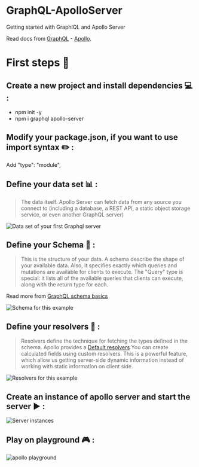 # GraphQL-ApolloServer

Getting started with GraphlQL and Apollo Server

Read docs from [GraphQL](https://graphql.org/) - [Apollo](https://www.apollographql.com/docs/).

# First steps :rocket:

## Create a new project and install dependencies :computer: :
- npm init -y
- npm i graphql apollo-server

## Modify your package.json, if you want to use import syntax :pencil2: :

Add "type": "module",

## Define your data set :bar_chart: : 

> The data itself. Apollo Server can fetch data from any source you connect to (including a database, a REST API, a static object storage service, or even another GraphQL server)

![Data set of your first Graphql server](https://res.cloudinary.com/dvqlenul5/image/upload/v1662804664/Data_set_epji1m.png)

## Define your Schema :triangular_ruler: : 

> This is the structure of your data. A schema describe the shape of your available data. Also, it specifies exactly which queries and mutations are available for clients to execute. The "Query" type is special: it lists all of the available queries that clients can execute, along with the return type for each.

Read more from [GraphQL schema basics](https://www.apollographql.com/docs/apollo-server/schema/schema/)

![Schema for this example](https://res.cloudinary.com/dvqlenul5/image/upload/v1662816369/Schema_syrl5e.png)

## Define your resolvers :wrench: : 

>  Resolvers define the technique for fetching the types defined in the schema.
>  Apollo provides a [Default resolvers](https://www.apollographql.com/docs/apollo-server/data/resolvers#default-resolvers)
>  You can create calculated fields using custom resolvers. This is a powerful feature, which allow us getting server-side dynamic information instead of working with static information on client side. 

![Resolvers for this example](https://res.cloudinary.com/dvqlenul5/image/upload/v1662816308/Resolvers_xe94cf.png)

## Create an instance of apollo server and start the server :arrow_forward: : 

![Server instances](https://res.cloudinary.com/dvqlenul5/image/upload/v1662805909/Server_llsjzl.png)

## Play on playground :video_game: :

![apollo playground](https://res.cloudinary.com/dvqlenul5/image/upload/v1662816222/Apollo_Playground_yhtnu5.png)

